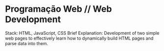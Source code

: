 # Programação Web // Web Development
Stack: HTML, JavaScript, CSS
Brief Explanation: Development of two simple web pages to effectively learn how to dynamically build HTML pages and parse data into them.
